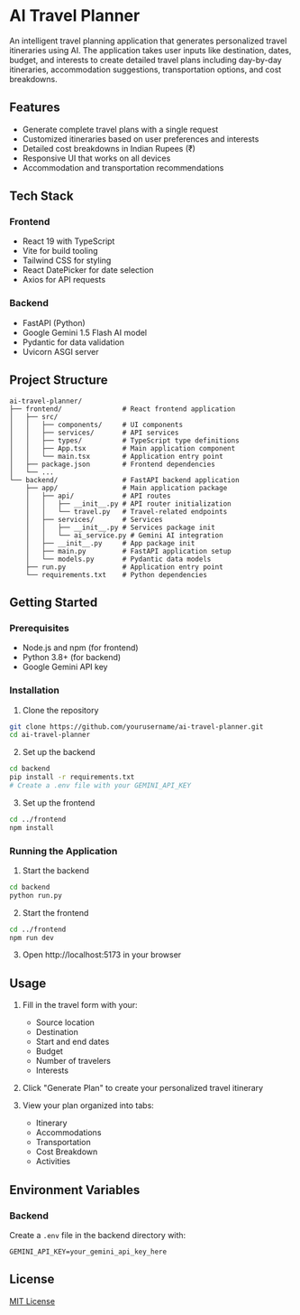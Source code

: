 # AI Travel Planner

An intelligent travel planning application that generates personalized travel itineraries using AI. The application takes user inputs like destination, dates, budget, and interests to create detailed travel plans including day-by-day itineraries, accommodation suggestions, transportation options, and cost breakdowns.

## Features

- Generate complete travel plans with a single request
- Customized itineraries based on user preferences and interests
- Detailed cost breakdowns in Indian Rupees (₹)
- Responsive UI that works on all devices
- Accommodation and transportation recommendations

## Tech Stack

### Frontend
- React 19 with TypeScript
- Vite for build tooling
- Tailwind CSS for styling
- React DatePicker for date selection
- Axios for API requests

### Backend
- FastAPI (Python)
- Google Gemini 1.5 Flash AI model
- Pydantic for data validation
- Uvicorn ASGI server

## Project Structure

```
ai-travel-planner/
├── frontend/               # React frontend application
│   ├── src/
│   │   ├── components/     # UI components
│   │   ├── services/       # API services
│   │   ├── types/          # TypeScript type definitions
│   │   ├── App.tsx         # Main application component
│   │   └── main.tsx        # Application entry point
│   ├── package.json        # Frontend dependencies
│   └── ...
└── backend/                # FastAPI backend application
    ├── app/                # Main application package
    │   ├── api/            # API routes
    │   │   ├── __init__.py # API router initialization
    │   │   └── travel.py   # Travel-related endpoints
    │   ├── services/       # Services
    │   │   ├── __init__.py # Services package init
    │   │   └── ai_service.py # Gemini AI integration
    │   ├── __init__.py     # App package init
    │   ├── main.py         # FastAPI application setup
    │   └── models.py       # Pydantic data models
    ├── run.py              # Application entry point
    └── requirements.txt    # Python dependencies
```

## Getting Started

### Prerequisites

- Node.js and npm (for frontend)
- Python 3.8+ (for backend)
- Google Gemini API key

### Installation

1. Clone the repository
```bash
git clone https://github.com/yourusername/ai-travel-planner.git
cd ai-travel-planner
```

2. Set up the backend
```bash
cd backend
pip install -r requirements.txt
# Create a .env file with your GEMINI_API_KEY
```

3. Set up the frontend
```bash
cd ../frontend
npm install
```

### Running the Application

1. Start the backend
```bash
cd backend
python run.py
```

2. Start the frontend
```bash
cd ../frontend
npm run dev
```

3. Open http://localhost:5173 in your browser

## Usage

1. Fill in the travel form with your:
   - Source location
   - Destination
   - Start and end dates
   - Budget
   - Number of travelers
   - Interests

2. Click "Generate Plan" to create your personalized travel itinerary

3. View your plan organized into tabs:
   - Itinerary
   - Accommodations
   - Transportation
   - Cost Breakdown
   - Activities

## Environment Variables

### Backend

Create a `.env` file in the backend directory with:

```
GEMINI_API_KEY=your_gemini_api_key_here
```

## License

[MIT License](LICENSE) 
